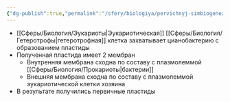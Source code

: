 ```yaml
---
{"dg-publish":true,"permalink":"/sfery/biologiya/pervichnyj-simbiogenez/","tags":["Общаябиология"]}
---
```


- [[Сферы/Биология/Эукариоты\|Эукариотическая]] [[Сферы/Биология/Гетеротрофы\|гетеротрофная]] клетка захватывает цианобактерию с образованием пластиды
- Полученная пластида имеет 2 мембран
	- Внутренняя мембрана сходна по составу с плазмолеммой [[Сферы/Биология/Прокариоты\|бактерии]]
	- Внешняя мембрана сходна по составу с плазмолеммой эукариотической клетки хозяина
- В результате получились первичные пластиды
